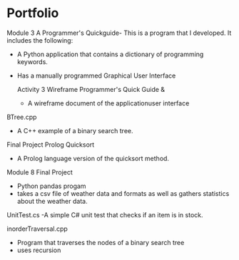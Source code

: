 # Portfolio

 Module 3 A Programmer's Quickguide-
 This is a program that I developed. It includes the following:
- A Python application that contains a dictionary of programming keywords.
- Has a manually programmed Graphical User Interface

  Activity 3 Wireframe Programmer's Quick Guide &
  - A wireframe document of the applicationuser interface


BTree.cpp
- A C++ example of a binary search tree.

Final Project Prolog Quicksort
- A Prolog language version of the quicksort method.


Module 8 Final Project
- Python pandas progam
- takes a csv file of weather data and formats as well as gathers statistics about the weather data.

UnitTest.cs
-A simple C# unit test that checks if an item is in stock.

inorderTraversal.cpp
- Program that traverses the nodes of a binary search tree
- uses recursion
